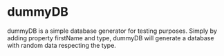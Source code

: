# dummyDB

dummyDB is a simple database generator for testing purposes. Simply by adding property firstName and type, dummyDB will generate a database with random data respecting the type.

